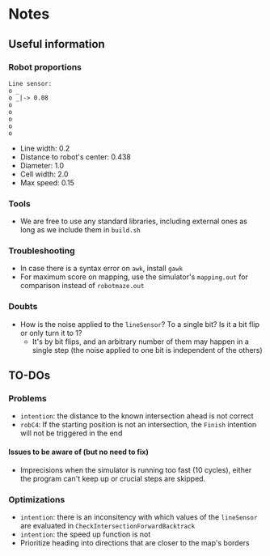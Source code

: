# Notes

## Useful information

### Robot proportions

```
Line sensor:
o _
o _|-> 0.08
o
o
o
o
o
```

- Line width: 0.2
- Distance to robot's center: 0.438
- Diameter: 1.0
- Cell width: 2.0
- Max speed: 0.15

### Tools

- We are free to use any standard libraries, including external ones as long as we include them in `build.sh`

### Troubleshooting

- In case there is a syntax error on `awk`, install `gawk`
- For maximum score on mapping, use the simulator's `mapping.out` for comparison instead of `robotmaze.out`

### Doubts

- How is the noise applied to the `lineSensor`? To a single bit? Is it a bit flip or only turn it to 1?
  - It's by bit flips, and an arbitrary number of them may happen in a single step (the noise applied to one bit is independent of the others)

## TO-DOs

### Problems

- `intention`: the distance to the known intersection ahead is not correct
- `robC4`: If the starting position is not an intersection, the `Finish` intention will not be triggered in the end

#### Issues to be aware of (but no need to fix)

- Imprecisions when the simulator is running too fast (10 cycles), either the program can't keep up or crucial steps are skipped.

### Optimizations

- `intention`: there is an inconsitency with which values of the `lineSensor` are evaluated in `CheckIntersectionForwardBacktrack`
- `intention`: the speed up function is not
- Prioritize heading into directions that are closer to the map's borders
